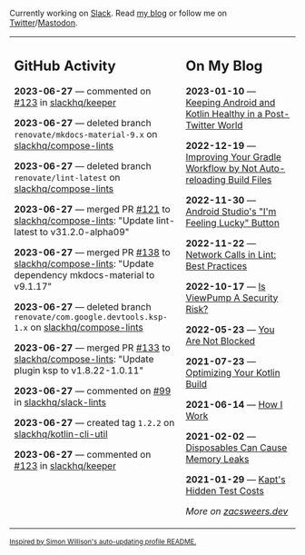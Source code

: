 Currently working on [Slack](https://slack.com/). Read [my blog](https://zacsweers.dev/) or follow me on [Twitter](https://twitter.com/ZacSweers)/[Mastodon](https://hachyderm.io/@ZacSweers).

<table><tr><td valign="top" width="60%">

## GitHub Activity
<!-- githubActivity starts -->
**2023-06-27** — commented on [#123](https://github.com/slackhq/keeper/pull/123#issuecomment-1608818450) in [slackhq/keeper](https://github.com/slackhq/keeper)

**2023-06-27** — deleted branch `renovate/mkdocs-material-9.x` on [slackhq/compose-lints](https://github.com/slackhq/compose-lints)

**2023-06-27** — deleted branch `renovate/lint-latest` on [slackhq/compose-lints](https://github.com/slackhq/compose-lints)

**2023-06-27** — merged PR [#121](https://github.com/slackhq/compose-lints/pull/121) to [slackhq/compose-lints](https://github.com/slackhq/compose-lints): "Update lint-latest to v31.2.0-alpha09"

**2023-06-27** — merged PR [#138](https://github.com/slackhq/compose-lints/pull/138) to [slackhq/compose-lints](https://github.com/slackhq/compose-lints): "Update dependency mkdocs-material to v9.1.17"

**2023-06-27** — deleted branch `renovate/com.google.devtools.ksp-1.x` on [slackhq/compose-lints](https://github.com/slackhq/compose-lints)

**2023-06-27** — merged PR [#133](https://github.com/slackhq/compose-lints/pull/133) to [slackhq/compose-lints](https://github.com/slackhq/compose-lints): "Update plugin ksp to v1.8.22-1.0.11"

**2023-06-27** — commented on [#99](https://github.com/slackhq/slack-lints/issues/99#issuecomment-1608795566) in [slackhq/slack-lints](https://github.com/slackhq/slack-lints)

**2023-06-27** — created tag `1.2.2` on [slackhq/kotlin-cli-util](https://github.com/slackhq/kotlin-cli-util)

**2023-06-27** — commented on [#123](https://github.com/slackhq/keeper/pull/123#issuecomment-1608783566) in [slackhq/keeper](https://github.com/slackhq/keeper)
<!-- githubActivity ends -->
</td><td valign="top" width="40%">

## On My Blog
<!-- blog starts -->
**2023-01-10** — [Keeping Android and Kotlin Healthy in a Post-Twitter World](https://www.zacsweers.dev/keeping-android-healthy/)

**2022-12-19** — [Improving Your Gradle Workflow by Not Auto-reloading Build Files](https://www.zacsweers.dev/improving-your-workflow-by-not-auto-reloading-build-files/)

**2022-11-30** — [Android Studio's "I'm Feeling Lucky" Button](https://www.zacsweers.dev/android-studios-im-feeling-lucky-button/)

**2022-11-22** — [Network Calls in Lint: Best Practices](https://www.zacsweers.dev/network-calls-in-lint-best-practices/)

**2022-10-17** — [Is ViewPump A Security Risk?](https://www.zacsweers.dev/is-viewpump-a-security-risk/)

**2022-05-23** — [You Are Not Blocked](https://www.zacsweers.dev/you-are-not-blocked/)

**2021-07-23** — [Optimizing Your Kotlin Build](https://www.zacsweers.dev/optimizing-your-kotlin-build/)

**2021-06-14** — [How I Work](https://www.zacsweers.dev/how-i-work/)

**2021-02-02** — [Disposables Can Cause Memory Leaks](https://www.zacsweers.dev/disposables-can-cause-memory-leaks/)

**2021-01-29** — [Kapt's Hidden Test Costs](https://www.zacsweers.dev/kapts-hidden-test-costs/)
<!-- blog ends -->
_More on [zacsweers.dev](https://zacsweers.dev/)_
</td></tr></table>

<sub><a href="https://simonwillison.net/2020/Jul/10/self-updating-profile-readme/">Inspired by Simon Willison's auto-updating profile README.</a></sub>
